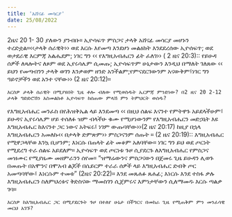```yaml
---
title: 'አሸናፊ መሳርያ'
date: 25/08/2022
---
```


2ዜና 20 1- 30 ያለውን ያንብቡ። ኢዮሳፍጥ ምስጋና ታላቅ አሸናፊ መሳርያ መሆኑን ተረድቷል።‹‹ታላቅ ሰራዊት›› ወደ እርሱ እየመጣ እንደሆነ መልዕክት እንደደረሰው ኢዮሰፍጥ; ወደ ወታደራዊ እርምጃ አልሔደም; ነገር ግን ‹‹ የእግዚአብሔርን ፊት ፈለገ›› ( 2 ዜና 20:3):: የይሁዳ ሰዎች ለጻሎትና ለጾም ወደ ኢየሩሳሌም ሲመጡ; ኢዮሳፍጥም ሁኔታውን እንዲህ በማለት ገለጸው ‹‹    ይህን የመጣብንን ታላቅ ወገን እንቃወም ዘንድ አንችልም;የምናደርገውንም አናውቅም፤ነገር ግን ዓይኖቻችን ወደ አንተ ናቸው›› (2 ዜና 20:12)።

`እርስዎ ታላቅ ሰራዊት በሚያዩበት ጊዜ ቶሎ ብለው የሚወስዱት ኤርምጃ ምንድነው? በ2 ዜና 20 2-12 ታላቅ ግድድሮሽን አስመልክቶ ኢዮሳፍጥ ከሰጠው ምላሽ ምን ትምህርት ወሰዱ?`

የእግዚአብሔር መንፈስ በየሕዝቅኤል ላይ እንደመጣ ‹‹ በዚህ ሰልፍ እናንተ የምትዋጉ አይደላችሁም፤ ይሁዳና ኢየሩሳሌም ሆይ ተሰለፉ ዝም ብላችሁ ቁሙ የሚሆነውንም የእግዚአብሔርን መድኃኒት እዩ እግዚአብሔር ከእናንተ ጋር ነውና አትፍሩ፤ ነገም ውጡባቸው››(2 ዜና 20:17) ከዚያ በኋላ እግዚአብሔርን አመለኩ‹‹ በታላቅ ድምጽም›› ምስጋናንም ሰጡት ። (2 ዜና 20:19):: እግዚአብሔር የሚዋጋላቸወ እንኳ ቢሆንም; እነርሱ በጠላት ፊት መቆም አለባቸው። ነገር ግን ይህ ወደ ጦርነት የሚደረግ ተራ ሰልፍ አይደለም። ኢዮሳፍጥ ወደ ጦርነቱ ጉዞ ሲያደርጉ ለእግዚአብሔር የምስጋና መዝሙር የሚያዜሙ መዘምራንን ሰየመ። “ዝማሬውንና ምስጋናውን በጀመሩ ጊዜ ይሁዳን ሊወጉ በመጡት በአሞንና በሞአብ ልጆች በሴይርም ተራራ ሰዎች ላይ እግዚአብሔር ድብቅ ጦር አመጣባቸው፤ እነርሱም ተመቱ” (2ዜና 20:22)። እንደ መጸሐፉ ጸሐፊ; እነርሱ እንደ ተስፋ ቃሉ እግዚአብሔርን ስለምህረቱና ቅድስናው ማመስገን ሲጀምሩና እምነታቸውን ሲለማመዱ እርሱ ጣልቃ ገባ።

`እርስዎ ከእግዚአብሔር ጋር በሚያደርጉት ጉዞ በተለየ ሁኔታ በችግርና በመከራ ጊዜ የሚጠቅም ምን መንፈሳዊ መርህ አገኙ?`